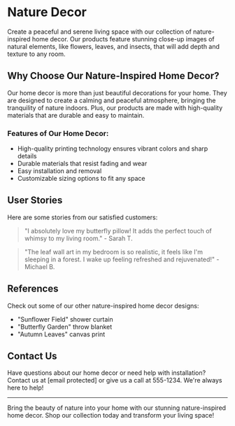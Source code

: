 <!--font:Barlow Condensed-->

# Nature Decor

Create a peaceful and serene living space with our collection of nature-inspired home decor. Our products feature stunning close-up images of natural elements, like flowers, leaves, and insects, that will add depth and texture to any room.

## Why Choose Our Nature-Inspired Home Decor?

Our home decor is more than just beautiful decorations for your home. They are designed to create a calming and peaceful atmosphere, bringing the tranquility of nature indoors. Plus, our products are made with high-quality materials that are durable and easy to maintain.

### Features of Our Home Decor:

- High-quality printing technology ensures vibrant colors and sharp details
- Durable materials that resist fading and wear
- Easy installation and removal
- Customizable sizing options to fit any space

## User Stories

Here are some stories from our satisfied customers:

> "I absolutely love my butterfly pillow! It adds the perfect touch of whimsy to my living room." - Sarah T.

> "The leaf wall art in my bedroom is so realistic, it feels like I'm sleeping in a forest. I wake up feeling refreshed and rejuvenated!" - Michael B.

## References

Check out some of our other nature-inspired home decor designs:

- "Sunflower Field" shower curtain
- "Butterfly Garden" throw blanket
- "Autumn Leaves" canvas print

## Contact Us

Have questions about our home decor or need help with installation? Contact us at [email protected] or give us a call at 555-1234. We're always here to help!

---
Bring the beauty of nature into your home with our stunning nature-inspired home decor. Shop our collection today and transform your living space!

<!--

Write me content for website with wallpaper which alt text is:

"A close-up of a ladybug on a leaf"

The name/title of the page should not be 1:1 copy of the alt text but rather a real content of the website which is using this wallpaper.

- Use markdown format 
- Start with heading
- Heading should be short and concise
- The content should look like a real website 
- The website should not be about the wallpaper, wallpaper is just a related background
- Heading should be contain work "wallpaper" or "background"
- Include real sections like references, contact, user stories, etc. use things relevant to the page purpose.
- Feel free to use structure like headings, bullets, numbering, blockquotes, paragraphs, horizontal lines, etc.
- You can use formatting like bold or _italic_
- You can include UTF-8 emojis
- Links should be only #hash anchors (and you can refer to the document itself)
- Do not include images


---


# Nature-inspired Wallpaper for Your Home

Looking for a way to bring the beauty of nature into your home? Our collection of nature-inspired wallpapers is the perfect solution. Our wallpaper designs feature stunning close-up images of natural elements, like flowers, leaves, and insects, that will add depth and texture to any room.

## Why Choose Our Nature-inspired Wallpapers?

Our wallpapers are more than just beautiful backgrounds for your home. They are designed to create a calming and peaceful atmosphere, bringing the tranquility of nature indoors. Plus, our wallpapers are made with high-quality materials that are easy to install and maintain.

### Features of Our Wallpapers:

- High-quality printing technology ensures vibrant colors and sharp details
- Durable materials that resist fading and wear
- Easy installation and removal
- Customizable sizing options to fit any space

## User Stories

Here are some stories from our satisfied customers:

> "I absolutely love my ladybug wallpaper! It adds the perfect touch of whimsy to my daughter's bedroom." - Sarah T.

> "The leaf wallpaper in my living room is so realistic, it feels like I'm sitting in a forest. I get compliments on it all the time!" - Michael B.

## References

Check out some of our other nature-inspired wallpaper designs:

- "Sunflower Field" 
- "Butterfly Garden"
- "Autumn Leaves"

## Contact Us

Have questions about our wallpapers or need help with installation? Contact us at [email protected] or give us a call at 555-1234. We're always here to help!

---
Bring the beauty of nature into your home with our stunning nature-inspired wallpapers. Shop our collection today and transform your space!


---


Heading should not include word "wallpaper". The website should not be about the wallpaper itself, wallpaper is just a related background, rewrite whole content.


---


# Nature-Inspired Home Decor for a Serene Living Space

Create a peaceful and serene living space with our collection of nature-inspired home decor. Our products feature stunning close-up images of natural elements, like flowers, leaves, and insects, that will add depth and texture to any room.

## Why Choose Our Nature-Inspired Home Decor?

Our home decor is more than just beautiful decorations for your home. They are designed to create a calming and peaceful atmosphere, bringing the tranquility of nature indoors. Plus, our products are made with high-quality materials that are durable and easy to maintain.

### Features of Our Home Decor:

- High-quality printing technology ensures vibrant colors and sharp details
- Durable materials that resist fading and wear
- Easy installation and removal
- Customizable sizing options to fit any space

## User Stories

Here are some stories from our satisfied customers:

> "I absolutely love my butterfly pillow! It adds the perfect touch of whimsy to my living room." - Sarah T.

> "The leaf wall art in my bedroom is so realistic, it feels like I'm sleeping in a forest. I wake up feeling refreshed and rejuvenated!" - Michael B.

## References

Check out some of our other nature-inspired home decor designs:

- "Sunflower Field" shower curtain
- "Butterfly Garden" throw blanket
- "Autumn Leaves" canvas print

## Contact Us

Have questions about our home decor or need help with installation? Contact us at [email protected] or give us a call at 555-1234. We're always here to help!

---
Bring the beauty of nature into your home with our stunning nature-inspired home decor. Shop our collection today and transform your living space!

-->
